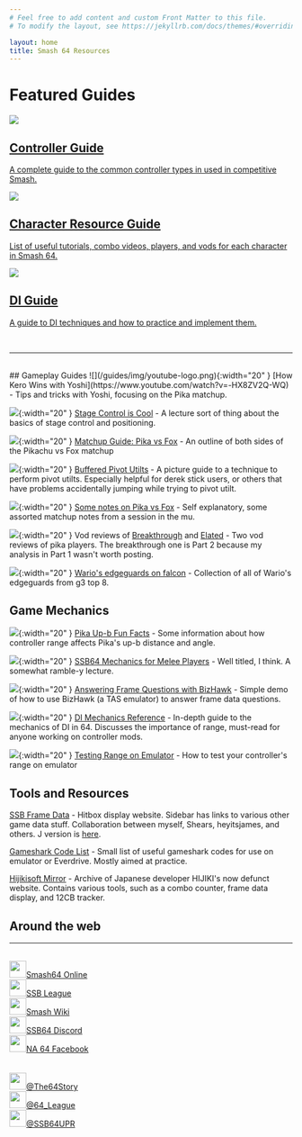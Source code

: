 ```yaml
---
# Feel free to add content and custom Front Matter to this file.
# To modify the layout, see https://jekyllrb.com/docs/themes/#overriding-theme-defaults

layout: home
title: Smash 64 Resources
---
```


# Featured Guides
<div class="box-holder">

<a href="guides/controllers.html">
  <div>
    <!-- <img src="/guides/img/controllers/OG.png" width="80" margin="auto"><br /> -->
    <img src="/guides/img/controllers/OG.png"><br />
    <h2>Controller Guide</h2>
    <p>A complete guide to the common controller types in used in competitive Smash.</p>
  </div>
</a> 

<a href="guides/characters.html">
<div>
<img src="/guides/img/characters_square.png"><br />
<h2>Character Resource Guide</h2>
<p>List of useful tutorials, combo videos, players, and vods for each character in Smash 64.</p>
</div>
</a>

<a href="guides/learningdi.html">
  <div>
    <img src="/guides/img/DI_logo.png"><br />
    <h2>DI Guide</h2>
    <p>A guide to DI techniques and how to practice and implement them.</p>
  </div>
</a>
</div>
<br />

---
<br>
## Gameplay Guides
![](/guides/img/youtube-logo.png){:width="20" }
[How Kero Wins with Yoshi](https://www.youtube.com/watch?v=-HX8ZV2Q-WQ) - Tips and tricks with Yoshi, focusing on the Pika matchup.

![](/guides/img/youtube-logo.png){:width="20" }
[Stage Control is Cool](https://www.youtube.com/watch?v=PdBcnbjQI6I) - A lecture sort of thing about the basics of stage control and positioning.

![](/guides/img/newspaper.png){:width="20" }
[Matchup Guide: Pika vs Fox](guides/pikafox.html) - An outline of both sides of the Pikachu vs Fox matchup

![](/guides/img/newspaper.png){:width="20" }
[Buffered Pivot Utilts](guides/utilts.html) - A picture guide to a technique to perform pivot utilts. Especially helpful for derek stick users, or others that have problems accidentally jumping while trying to pivot utilt.

![](/guides/img/youtube-logo.png){:width="20" }
[Some notes on Pika vs Fox](https://www.youtube.com/watch?v=SPX9cvfIagY) - Self explanatory, some assorted matchup notes from a session in the mu.

![](/guides/img/youtube-logo.png){:width="20" }
Vod reviews of [Breakthrough](https://www.youtube.com/watch?v=yu_XWZHSY8U) and [Elated](https://www.youtube.com/watch?v=sgAYQMdDEtE) - Two vod reviews of pika players. The breakthrough one is Part 2 because my analysis in Part 1 wasn't worth posting.

![](/guides/img/youtube-logo.png){:width="20" }
[Wario's edgeguards on falcon](https://www.youtube.com/watch?v=GgoUOY6lYec) - Collection of all of Wario's edgeguards from g3 top 8.

## Game Mechanics

![](/guides/img/newspaper.png){:width="20" }
[Pika Up-b Fun Facts](guides/pikaupb.html) - Some information about how controller range affects Pika's up-b distance and angle.

![](/guides/img/youtube-logo.png){:width="20" }
[SSB64 Mechanics for Melee Players](https://www.youtube.com/watch?v=qvINv6xfhUw) - Well titled, I think. A somewhat ramble-y lecture.

![](/guides/img/youtube-logo.png){:width="20" }
[Answering Frame Questions with BizHawk](https://www.youtube.com/watch?v=x-JaJkRfCDs) - Simple demo of how to use BizHawk (a TAS emulator) to answer frame data questions.

![](/guides/img/newspaper.png){:width="20" }
[DI Mechanics Reference](guides/dimechanics.html) - In-depth guide to the mechanics of DI in 64. Discusses the importance of range, must-read for anyone working on controller mods.

![](/guides/img/newspaper.png){:width="20" }
[Testing Range on Emulator](guides/rangetest.html) - How to test your controller's range on emulator


## Tools and Resources

[SSB Frame Data](https://nickthename.github.io/ssbframedata) - Hitbox display website. Sidebar has links to various other game data stuff. Collaboration between myself, Shears, heyitsjames, and others. J version is [here](https://nickthename.github.io/ssbframedata/J).

[Gameshark Code List](guides/gscodes.html) - Small list of useful gameshark codes for use on emulator or Everdrive. Mostly aimed at practice.

[Hijikisoft Mirror](https://nickthename.github.io/holyweb.pgw.jp/hijikisoft/index.html) - Archive of Japanese developer HIJIKI's now defunct website. Contains various tools, such as a combo counter, frame data display, and 12CB tracker.
<aside id="home-sidebar">
  <div class="sidebar-inner">
  <h2>Around the web</h2>
  <hr />
  <br />
  <div class="sidebar-line"><img class="sidebar-image" src="/guides/img/smash64online-logo.svg" width=30><a href="https://smash64.online/">Smash64 Online</a><br /></div>
  <div class="sidebar-line"><img class="sidebar-image" src="/guides/img/ssbl-logo.png" width=30><a href="https://supersmashbros.org/">SSB League</a><br /></div>
  <div class="sidebar-line"><img class="sidebar-image" src="/guides/img/ssbwiki-logo.webp" width=30><a href="https://ssbwiki.com/">Smash Wiki</a><br /></div>
  <div class="sidebar-line"><img class="sidebar-image" src="/guides/img/discord-logo.png" width=30><a href="https://discord.gg/ssb64">SSB64 Discord</a><br /></div>
  <div class="sidebar-line"><img class="sidebar-image" src="/guides/img/facebook-logo.png" width=30><a href="https://www.facebook.com/groups/Smash64Community/">NA 64 Facebook</a></div><br />
  <br />
  <div class="sidebar-line"><img class="sidebar-image" src="/guides/img/twitter-logo.svg" width=30><a href="https://twitter.com/The64Story">@The64Story</a></div>
  <div class="sidebar-line"><img class="sidebar-image" src="/guides/img/twitter-logo.svg" width=30><a href="https://twitter.com/64_League">@64_League</a></div>
  <div class="sidebar-line"><img class="sidebar-image" src="/guides/img/twitter-logo.svg" width=30><a href="https://twitter.com/SSB64UPR">@SSB64UPR</a></div>
  </div>
</aside>


